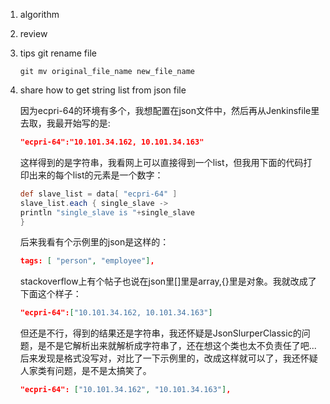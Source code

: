 1. algorithm

2. review

3. tips git rename file

   ```
   git mv original_file_name new_file_name
   ```

4. share how to get string list from json file

   因为ecpri-64的环境有多个，我想配置在json文件中，然后再从Jenkinsfile里去取，我最开始写的是:

   ```json
   "ecpri-64":"10.101.34.162, 10.101.34.163"
   ```

   这样得到的是字符串，我看网上可以直接得到一个list，但我用下面的代码打印出来的每个list的元素是一个数字：

   ```groovy
   def slave_list = data[ "ecpri-64" ]
   slave_list.each { single_slave ->
   println "single_slave is "+single_slave
   }
   ```

   后来我看有个示例里的json是这样的：

   ```json
   tags: [ "person", "employee"],
   ```

   stackoverflow上有个帖子也说在json里[]里是array,{}里是对象。我就改成了下面这个样子：

   ```json
   "ecpri-64":["10.101.34.162, 10.101.34.163"]
   ```

   但还是不行，得到的结果还是字符串，我还怀疑是JsonSlurperClassic的问题，是不是它解析出来就解析成字符串了，还在想这个类也太不负责任了吧...后来发现是格式没写对，对比了一下示例里的，改成这样就可以了，我还怀疑人家类有问题，是不是太搞笑了。

   ```json
   "ecpri-64": ["10.101.34.162", "10.101.34.163"],
   ```


